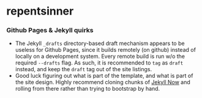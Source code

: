 # repentsinner

### Github Pages & Jekyll quirks

* The Jekyll `_drafts` directory-based draft mechanism appears to be useless for Github Pages, since it builds remotely (on github) instead of locally on a development system. Every remote build is run w/o the required `--drafts` flag. As such, it is recommended to `tag` as `draft` instead, and keep the `draft` tag out of the site listings.
* Good luck figuring out what is part of the template, and what is part of the site design. Highly recommend cloning chunks of [Jekyll Now](https://github.com/barryclark/jekyll-now) and rolling from there rather than trying to bootstrap by hand.
